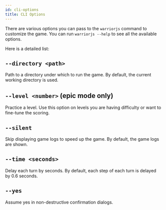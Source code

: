 ```yaml
---
id: cli-options
title: CLI Options
---
```


There are various options you can pass to the `warriorjs` command to customize
the game. You can run `warriorjs --help` to see all the available options.

Here is a detailed list:

## `--directory <path>`

Path to a directory under which to run the game. By default, the current working
directory is used.

## `--level <number>` (epic mode only)

Practice a level. Use this option on levels you are having difficulty or want to
fine-tune the scoring.

## `--silent`

Skip displaying game logs to speed up the game. By default, the game logs are
shown.

## `--time <seconds>`

Delay each turn by seconds. By default, each step of each turn is delayed by 0.6
seconds.

## `--yes`

Assume yes in non-destructive confirmation dialogs.
